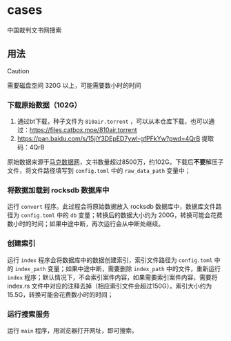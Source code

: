 # cases

中国裁判文书网搜索

## 用法

> [!CAUTION]
> 需要磁盘空间 320G 以上，可能需要数小时的时间


### 下载原始数据（102G）

1. 通过bt下载，种子文件为 `810air.torrent` ，可以从本仓库下载，也可以通过：https://files.catbox.moe/810air.torrent
2. https://pan.baidu.com/s/15jiY3DEpED7ywl-gfPFkYw?pwd=4QrB 提取码：4QrB 

原始数据来源于[马克数据网](https://www.macrodatas.cn/article/1147471898)，文书数量超过8500万，约102G。下载后**不要**解压子文件，将文件路径填写到 `config.toml` 中的 `raw_data_path` 变量中；

### 将数据加载到 rocksdb 数据库中

运行 `convert` 程序。此过程会将原始数据放入 rocksdb 数据库中，数据库文件路径为 `config.toml` 中的 `db` 变量；转换后的数据大小约为 200G，转换可能会花费数小时的时间；如果中途中断，再次运行会从中断处继续。

### 创建索引
运行 `index` 程序会将数据库中的数据创建索引，索引文件路径为 `config.toml` 中的 `index_path` 变量；如果中途中断，需要删除 `index_path` 中的文件，重新运行 `index` 程序；默认情况下，不会索引案件内容，如果需要索引案件内容，需要将 index.rs 文件中对应的注释去掉（相应索引文件会超过150G）。索引大小约为 15.5G，转换可能会花费数小时的时间；

### 运行搜索服务
运行 `main` 程序，用浏览器打开网址，即可搜索。